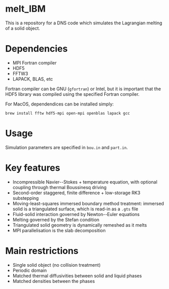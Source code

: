 # melt_IBM
This is a repository for a DNS code which simulates the Lagrangian melting of a solid object.

# Dependencies
- MPI Fortran compiler
- HDF5
- FFTW3
- LAPACK, BLAS, etc

Fortran compiler can be GNU (`gfortran`) or Intel, but it is important that the HDF5 library was compiled using the specified Fortran compiler.

For MacOS, dependendices can be installed simply:

`brew install fftw hdf5-mpi open-mpi openblas lapack gcc`

# Usage
Simulation parameters are specified in `bou.in` and `part.in`.

# Key features
- Incompressible Navier--Stokes + temperature equation, with optional coupling through thermal Boussinesq driving
- Second-order staggered, finite difference + low-storage RK3 substepping
- Moving-least-squares immersed boundary method treatment: immersed solid is a triangulated surface, which is read-in as a `.gts` file
- Fluid-solid interaction governed by Newton--Euler equations
- Melting governed by the Stefan condition
- Triangulated solid geometry is dynamically remeshed as it melts
- MPI parallelisation is the slab decomposition

# Main restrictions
- Single solid object (no collision treatment)
- Periodic domain
- Matched thermal diffusivities between solid and liquid phases
- Matched densities between the phases